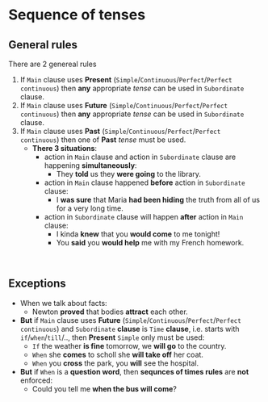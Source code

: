 # Sequence of tenses
## General rules
There are 2 genereal rules
1. If `Main` clause uses **Present** (`Simple`/`Continuous`/`Perfect`/`Perfect continuous`) then **any** appropriate *tense* can be used in `Subordinate` clause.
2. If `Main` clause uses **Future** (`Simple`/`Continuous`/`Perfect`/`Perfect continuous`) then **any** appropriate *tense* can be used in `Subordinate` clause.
3. If `Main` clause uses **Past** (`Simple`/`Continuous`/`Perfect`/`Perfect continuous`) then one of **Past** *tense* must be used.
   - **There 3 situations**:
     - action in `Main` clause and action in `Subordinate` clause are happening **simultaneously**:
       - They **told** us they **were going** to the library.
     - action in `Main` clause happened **before** action in `Subordinate` clause:
       - I **was sure** that Maria **had been hiding** the truth from all of us for a very long time.
     - action in `Subordinate` clause will happen **after** action in `Main` clause:
       - I kinda **knew** that you **would come** to me tonight!
       - You **said** you **would help** me with my French homework.

<br>

## Exceptions
- When we talk about facts:
  - Newton **proved** that bodies **attract** each other.
- **But** if `Main` clause uses **Future** (`Simple`/`Continuous`/`Perfect`/`Perfect continuous`) and `Subordinate` **clause** is `Time` **clause**, i.e. starts with `if`/`when`/`till`/.., then **Present** `Simple` only must be used:
  - `If` the weather **is fine** tomorrow, we **will go** to the country.
  - `When` she **comes** to scholl she **will take off** her coat.
  - `When` you **cross** the park, you **will** see the hospital.
- **But** if `When` is a **question word**, then **sequnces of times rules** are **not** enforced:
  - Could you tell me **when the bus will come**?
